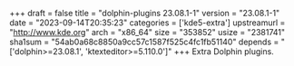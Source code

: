 +++
draft = false
title = "dolphin-plugins 23.08.1-1"
version = "23.08.1-1"
date = "2023-09-14T20:35:23"
categories = ['kde5-extra']
upstreamurl = "http://www.kde.org"
arch = "x86_64"
size = "353852"
usize = "2381741"
sha1sum = "54ab0a68c8850a9cc57c1587f525c4fc1fb51140"
depends = "['dolphin>=23.08.1', 'ktexteditor>=5.110.0']"
+++
Extra Dolphin plugins.
